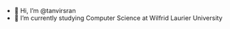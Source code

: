 - 👋 Hi, I’m @tanvirsran
- 🌱 I’m currently studying Computer Science at Wilfrid Laurier University



